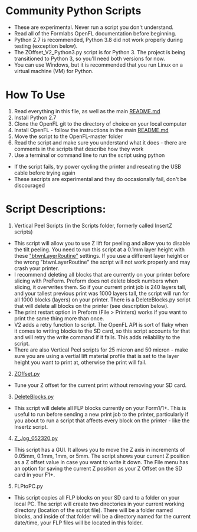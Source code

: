 # Community Python Scripts

* These are experimental. Never run a script you don't understand.
* Read all of the Formlabs OpenFL documentation before beginning. 
* Python 2.7 is recommended, Python 3.8 did not work properly during testing (exception below).
* The ZOffset_V2_Python3.py script is for Python 3. The project is being transitioned to Python 3, so you'll need both versions for now.
* You can use Windows, but it is recommended that you run Linux on a virtual machine (VM) for Python.

# How To Use

1) Read everything in this file, as well as the main [README.md](https://github.com/opensourcemanufacturing/OpenFL/)
2) Install Python 2.7
3) Clone the OpenFL git to the directory of choice on your local computer
4) Install OpenFL - follow the instructions in the main [README.md](https://github.com/opensourcemanufacturing/OpenFL/)
5) Move the script to the OpenFL-master folder
6) Read the script and make sure you understand what it does - there are comments in the scripts that describe how they work
7) Use a terminal or command line to run the script using python
* If the script fails, try power cycling the printer and reseating the USB cable before trying again
* These secripts are experimental and they do occasionally fail, don't be discouraged


# Script Descriptions:

1) Vertical Peel Scripts (in the Scripts folder, formerly called InsertZ scripts)

* This script will allow you to use Z lift for peeling and allow you to disable the tilt peeling. You need to run this script at a 0.1mm layer height with these ["btwnLayerRoutine"](https://github.com/opensourcemanufacturing/OpenFL/blob/master/Community-PythonScripts/VerticalLiftProfile.ini) settings. If you use a different layer height or the wrong "btwnLayerRoutine" the script will not work properly and may crash your printer.
* I recommend deleting all blocks that are currently on your printer before slicing with PreForm. Preform does not delete block numbers when slicing, it overwrites them. So if your current print job is 240 layers tall, and your tallest previous print was 1000 layers tall, the script will run for all 1000 blocks (layers) on your printer. There is a DeleteBlocks.py script that will delete all blocks on the printer (see description below).
* The print restart option in Preform (File > Printers) works if you want to print the same thing more than once.
* V2 adds a retry function to script. The OpenFL API is sort of flaky when it comes to writing blocks to the SD card, so this script accounts for that and will retry the write command if it fails. This adds reliability to the script.
* There are also Vertical Peel scripts for 25 micron and 50 micron - make sure you are using a vertial lift material profile that is set to the layer height you want to print at, otherwise the print will fail.

2) [ZOffset.py](https://github.com/opensourcemanufacturing/OpenFL/blob/master/Community-PythonScripts/Scripts/ZOffset.py)
* Tune your Z offset for the current print without removing your SD card.

3) [DeleteBlocks.py](https://github.com/opensourcemanufacturing/OpenFL/blob/master/Community-PythonScripts/Scripts/DeleteBlocks.py)

* This script will delete all FLP blocks currently on your Form1/1+. This is useful to run before sending a new print job to the printer, particularly if you about to run a script that affects every block on the printer - like the Insertz script.

4) [Z_Jog_052320.py](https://github.com/opensourcemanufacturing/OpenFL/blob/master/Community-PythonScripts/Scripts/Z_Jog_052320.py)
* This script has a GUI. It allows you to move the Z axis in increments of 0.05mm, 0.1mm, 1mm, or 5mm. The script shows your current Z position as a Z offset value in case you want to write it down. The File menu has an option for saving the current Z position as your Z Offset on the SD card in your F1+.

5) FLPtoPC.py
* This script copies all FLP blocks on your SD card to a folder on your local PC. The script will create two directories in your current working directory (location of the script file). There will be a folder named blocks, and inside of that folder will be a directory named for the current date/time, your FLP files will be located in this folder.
